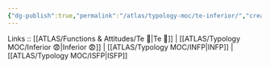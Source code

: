 ```yaml
---
{"dg-publish":true,"permalink":"/atlas/typology-moc/te-inferior/","created":"2023-01-05T15:02:28.702+01:00","updated":"2023-03-08T19:05:15.696+01:00"}
---
```


Links :: [[ATLAS/Functions & Attitudes/Te 🏹\|Te 🏹]] | [[ATLAS/Typology MOC/Inferior 😨\|Inferior 😨]] | [[ATLAS/Typology MOC/INFP\|INFP]] | [[ATLAS/Typology MOC/ISFP\|ISFP]]

